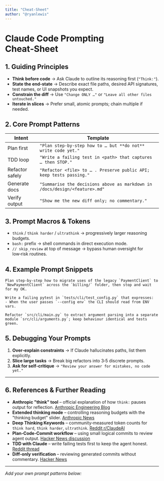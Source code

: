 ```yaml
---
title: "Cheat-Sheet"
author: "@ryanlewis"
---
```


# Claude Code Prompting Cheat‑Sheet

## 1. Guiding Principles

* **Think before code** → Ask Claude to outline its reasoning first (`"Think:"`).
* **State the end‑state** → Describe exact file paths, desired API signatures, test names, or UI snapshots you expect.
* **Constrain the diff** → Use `"Change ONLY …"` or `"Leave all other files untouched."`
* **Iterate in slices** → Prefer small, atomic prompts; chain multiple if needed.

## 2. Core Prompt Patterns

| Intent          | Template                                                                   |
| --------------- | -------------------------------------------------------------------------- |
| Plan first      | `"Plan step‑by‑step how to … but **do not** write code yet."`              |
| TDD loop        | `"Write a failing test in <path> that captures … then STOP."`              |
| Refactor safely | `"Refactor <file> to … . Preserve public API; keep tests passing."`        |
| Generate docs   | `"Summarise the decisions above as markdown in /docs/design/<feature>.md"` |
| Verify output   | `"Show me the new diff only; no commentary."`                              |

## 3. Prompt Macros & Tokens

* `think` / `think harder` / `ultrathink` → progressively larger reasoning budgets.
* `bash:` prefix → shell commands in direct execution mode.
* `// skip_review` at top of message → bypass human oversight for low‑risk routines.

## 4. Example Prompt Snippets

```text
Plan step‑by‑step how to migrate uses of the legacy `PaymentClient` to 
`NewPaymentClient` across the `billing/` folder, then stop and wait for my OK.
```

```text
Write a failing pytest in `tests/cli/test_config.py` that expresses:
- When the user passes `--config env` the CLI should read from ENV vars.
```

```text
Refactor `src/cli/main.py` to extract argument parsing into a separate 
module `src/cli/arguments.py`; keep behaviour identical and tests green.
```

## 5. Debugging Your Prompts

1. **Over‑explain constraints** → If Claude hallucinates paths, list them explicitly.
2. **Slice large tasks** → Break big refactors into 3‑5 discrete prompts.
3. **Ask for self‑critique** → `"Review your answer for mistakes, no code yet."`

---

## 6. References & Further Reading

* **Anthropic "think" tool** – official explanation of how `think:` pauses output for reflection. [Anthropic Engineering Blog](https://www.anthropic.com/engineering/claude-think-tool)
* **Extended thinking mode** – controlling reasoning budgets with the "thinking budget" slider. [Anthropic News](https://www.anthropic.com/news/visible-extended-thinking)
* **Deep Thinking Keywords** – community‑measured token counts for `think hard`, `think harder`, `ultrathink`. [Reddit r/ClaudeAI](https://www.reddit.com/r/ClaudeAI/comments/1jfespc/claude_codes_deep_thinking_keywords/)
* **Plan‑Code‑Commit workflow** – using small logical commits to review agent output. [Hacker News discussion](https://news.ycombinator.com/item?id=44218518)
* **TDD with Claude** – write failing tests first to keep the agent honest. [Reddit thread](https://www.reddit.com/r/ClaudeAI/comments/1lfirvk/any_tips_on_how_to_get_claude_to_stop_cheating_on/)
* **Diff‑only verification** – reviewing generated commits without commentary. [Hacker News](https://news.ycombinator.com/item?id=44205697)

---

*Add your own prompt patterns below:*